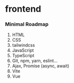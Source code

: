 # frontend

### Minimal Roadmap
1. HTML
2. CSS
3. tailwindcss
4. JavaScript
5. TypeScript
6. Git, npm, yarn, eslint...
7. Ajax, Promise (async, await)
8. Vite
9. Vue
